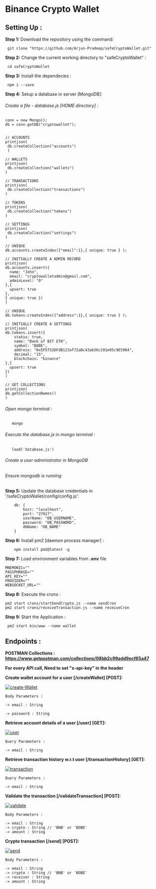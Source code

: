 # Binance Crypto Wallet

## Setting Up :

**Step 1:** Download the repository using the command:

```
 git clone "https://github.com/Arjun-Pradeep/safeCryptoWallet.git"
```

**Step 2:** Change the current working directory to "safeCryptoWallet" :

```
 cd safeCryptoWallet
```

**Step 3:** Install the dependecies :

```
 npm i --save
```

**Step 4:** Setup a database in server [MongoDB]:

###### Create a file - database.js [HOME directory] :

```
conn = new Mongo();
db = conn.getDB("cryptowallet");


// ACCOUNTS
printjson(
 db.createCollection("accounts")
 )

// WALLETS
printjson(
 db.createCollection("wallets")
)

// TRANSACTIONS
printjson(
 db.createCollection("transactions")
)

// TOKENS
printjson(
 db.createCollection("tokens")
)

// SETTINGS
printjson(
 db.createCollection("settings")
)

// UNIQUE
db.accounts.createIndex({"email":1},{ unique: true } );

// INITIALLY CREATE A ADMIN RECORD
printjson(
db.accounts.insert({
  name: "John",
  email: "cryptowalletadmin@gmail.com",
  adminLevel: "0"
},{
  upsert: true
},
{ unique: true })
)

// UNIQUE
db.tokens.createIndex({"address":1},{ unique: true } );

// INITIALLY CREATE A SETTINGS
printjson(
db.tokens.insert({
    status: true,
    name: "Bank of BIT ETH",
    symbol: "BOBE",
    address: "0x5F5f52DFdB123af72aBc43ab36c191e05c9E5904",
    decimal: "15",
    blockchain: "binance"
},{
  upsert: true
})
)

// GET COLLECTIONS
printjson(
db.getCollectionNames()
)
```

###### Open mongo terminal :

```
   mongo
```

###### Execute the database.js in mongo terminal :

```
   load('database.js')
```

###### Create a user administrator in MongoDB

###### Ensure mongodb is running

**Step 5:** Update the database credentials in '/safeCryptoWallet/config/config.js':

```
    db: {
        host: "localhost",
        port: "27017",
        userName: "DB_USERNAME",
        password: "DB_PASSWORD",
        dbName: "DB_NAME"
    }
```

**Step 6:** Install pm2 [daemon process manager] :

```
    npm install pm2@latest -g
```

**Step 7:** Load environment variables from **.env** file
```
MNEMONIC=""
PASSPHRASE=""
API_KEY=""
PROVIDER=""
WEBSOCKET_URL=""
```

**Step 8:** Execute the crons :

```
pm2 start crons/startSendCrypto.js --name sendCron
pm2 start crons/receiveTransaction.js --name receiveCron
```

**Step 9:** Start the Application :

```
 pm2 start bin/www --name wallet
```

## Endpoints :

**POSTMAN Collections : https://www.getpostman.com/collections/08bb2c99add9ecf65a47**

**For every API call, Need to set "x-api-key" in the header**

**Create wallet account for a user [/createWallet] [POST]:**

   <p align="left">
<a href="https://ibb.co/q9d3KBk"><img src="https://i.ibb.co/rMmRYk4/create-Wallet.png" alt="create-Wallet" border="0"></a></p>

```
Body Parameters :

-> email : String

-> password : String

```

**Retrieve account details of a user [/user] [GET]:**

   <p align="left">
<a href="https://ibb.co/j4x6fLq"><img src="https://i.ibb.co/WKdx5c7/user.png" alt="user" border="0"></a>
</p>

```
Query Parameters :

-> email : String

```

**Retrieve transaction history w.r.t user [/transactionHistory] [GET]:**

   <p align="left">
   <a href="https://ibb.co/nwgkRNF"><img src="https://i.ibb.co/JcBkCw9/transaction.png" alt="transaction" border="0"></a>
</p>

```
Query Parameters :

-> email : String

```

**Validate the transaction [/validateTransaction] [POST]:**

   <p align="left">
<a href="https://ibb.co/F3ybPpc"><img src="https://i.ibb.co/DWvDqdm/validate.png" alt="validate" border="0"></a></p>

```
Body Parameters :

-> email : String
-> crypto : String // 'BNB' or 'BOBE'
-> amount : String

```

**Crypto transaction [/send] [POST]:**

   <p align="left">
<a href="https://ibb.co/KL95rg8"><img src="https://i.ibb.co/RBCgDKJ/send.png" alt="send" border="0"></a>
</p>

```
Body Parameters :

-> email : String
-> crypto : String // 'BNB' or 'BOBE'
-> receiver : String
-> amount : String
```